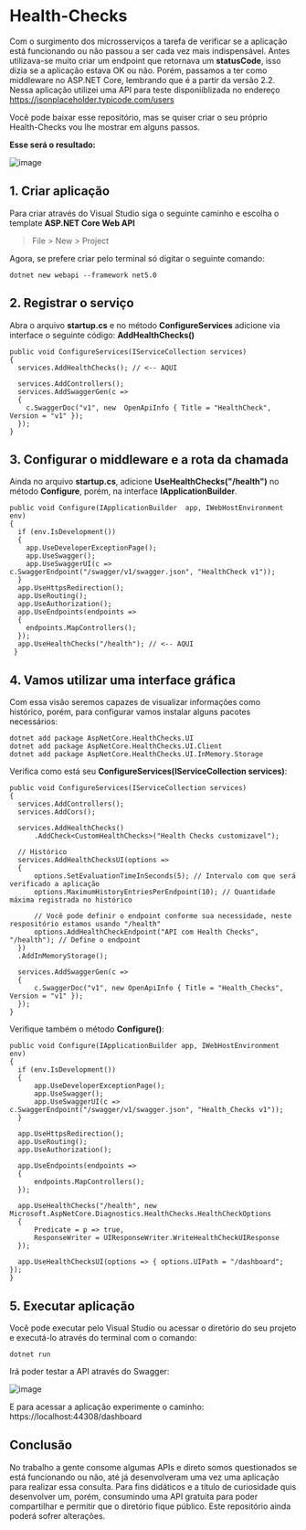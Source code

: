 # Health-Checks

Com o surgimento dos microsserviços a tarefa de verificar se a aplicação está funcionando ou não passou a ser cada vez mais indispensável. Antes utilizava-se muito criar um endpoint que retornava um **statusCode**, isso dizia se a aplicação estava OK ou não. Porém, passamos a ter como middleware no ASP.NET Core, lembrando que é a partir da versão 2.2. Nessa aplicação utilizei uma API para teste disponiiblizada no endereço https://jsonplaceholder.typicode.com/users

Você pode baixar esse repositório, mas se quiser criar o seu próprio Health-Checks vou lhe mostrar em alguns passos.

**Esse será o resultado:**

![image](https://user-images.githubusercontent.com/22162514/188295669-721792c2-3691-4510-8e3a-f0ecf4640a67.png)

## 1. Criar aplicação

Para criar através do Visual Studio siga o seguinte caminho e escolha o template **ASP.NET Core Web API**
> File > New > Project 

Agora, se prefere criar pelo terminal só digitar o seguinte comando:

```
dotnet new webapi --framework net5.0
```

## 2. Registrar o serviço

Abra o arquivo **startup.cs**  e no método **ConfigureServices** adicione via interface o seguinte código: **AddHealthChecks()**

```
public void ConfigureServices(IServiceCollection services)
{
  services.AddHealthChecks(); // <-- AQUI

  services.AddControllers();
  services.AddSwaggerGen(c =>
  {
    c.SwaggerDoc("v1", new  OpenApiInfo { Title = "HealthCheck", Version = "v1" });
  });
}
```

## 3. Configurar o middleware e a rota da chamada
Ainda no arquivo **startup.cs**, adicione **UseHealthChecks("/health")** no método **Configure**, porém, na interface **IApplicationBuilder**.

```
public void Configure(IApplicationBuilder  app, IWebHostEnvironment  env)
{
  if (env.IsDevelopment())
  {
    app.UseDeveloperExceptionPage();
    app.UseSwagger();
    app.UseSwaggerUI(c => c.SwaggerEndpoint("/swagger/v1/swagger.json", "HealthCheck v1"));
  }
  app.UseHttpsRedirection();
  app.UseRouting();  
  app.UseAuthorization();  
  app.UseEndpoints(endpoints =>
  {
    endpoints.MapControllers();
  });
  app.UseHealthChecks("/health"); // <-- AQUI
 }
```

## 4. Vamos utilizar uma interface gráfica
Com essa visão seremos capazes de visualizar informações como histórico, porém, para configurar vamos instalar alguns pacotes necessários:

```
dotnet add package AspNetCore.HealthChecks.UI
dotnet add package AspNetCore.HealthChecks.UI.Client
dotnet add package AspNetCore.HealthChecks.UI.InMemory.Storage
```

Verifica como está seu **ConfigureServices(IServiceCollection services)**:

```
public void ConfigureServices(IServiceCollection services)
{
  services.AddControllers();
  services.AddCors();

  services.AddHealthChecks()
      .AddCheck<CustomHealthChecks>("Health Checks customizavel");

  // Histórico
  services.AddHealthChecksUI(options =>
  {
      options.SetEvaluationTimeInSeconds(5); // Intervalo com que será verificado a aplicação
      options.MaximumHistoryEntriesPerEndpoint(10); // Quantidade máxima registrada no histórico
      
      // Você pode definir o endpoint conforme sua necessidade, neste respositório estamos usando "/health"
      options.AddHealthCheckEndpoint("API com Health Checks", "/health"); // Define o endpoint
  })
  .AddInMemoryStorage();

  services.AddSwaggerGen(c =>
  {
      c.SwaggerDoc("v1", new OpenApiInfo { Title = "Health_Checks", Version = "v1" });
  });
}
```

Verifique também o método **Configure()**:

```
public void Configure(IApplicationBuilder app, IWebHostEnvironment env)
{
  if (env.IsDevelopment())
  {
      app.UseDeveloperExceptionPage();
      app.UseSwagger();
      app.UseSwaggerUI(c => c.SwaggerEndpoint("/swagger/v1/swagger.json", "Health_Checks v1"));
  }

  app.UseHttpsRedirection();
  app.UseRouting();
  app.UseAuthorization();

  app.UseEndpoints(endpoints =>
  {
      endpoints.MapControllers();
  });

  app.UseHealthChecks("/health", new Microsoft.AspNetCore.Diagnostics.HealthChecks.HealthCheckOptions
  {
      Predicate = p => true,
      ResponseWriter = UIResponseWriter.WriteHealthCheckUIResponse
  });

  app.UseHealthChecksUI(options => { options.UIPath = "/dashboard"; });
}
```

## 5. Executar aplicação
Você pode executar pelo Visual Studio ou acessar o diretório do seu projeto e executá-lo através do terminal com o comando:

```
dotnet run
```

Irá poder testar a API através do Swagger:

![image](https://user-images.githubusercontent.com/22162514/188295583-918a18fa-e3f2-4d62-95eb-50389e9bb492.png)

E para acessar a aplicação experimente o caminho: https://localhost:44308/dashboard

## Conclusão

No trabalho a gente consome algumas APIs e direto somos questionados se está funcionando ou não, até já desenvolveram uma vez uma aplicação para realizar essa consulta. Para fins didáticos e a título de curiosidade quis desenvolver um, porém, consumindo uma API gratuita para poder compartilhar e permitir que o diretório fique público. Este repositório ainda poderá sofrer alterações.
